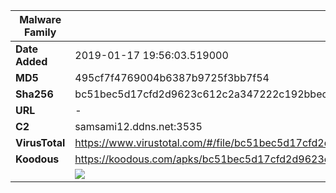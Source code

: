 | Malware Family | SpyNote                                                      |
| -------------- | ------------------------------------------------------------ |
| **Date Added** | 2019-01-17 19:56:03.519000                                                   |
| **MD5**        | 495cf7f4769004b6387b9725f3bb7f54                             |
| **Sha256**     | bc51bec5d17cfd2d9623c612c2a347222c192bbecb5cb1b2572ff14661b953ba |
| **URL**        | -                                                            |
| **C2**         | samsami12.ddns.net:3535 |
| **VirusTotal** | https://www.virustotal.com/#/file/bc51bec5d17cfd2d9623c612c2a347222c192bbecb5cb1b2572ff14661b953ba/detection |
| **Koodous**    | https://koodous.com/apks/bc51bec5d17cfd2d9623c612c2a347222c192bbecb5cb1b2572ff14661b953ba |
|                | ![](../assets/bc51bec5d17cfd2d9623c612c2a347222c192bbecb5cb1b2572ff14661b953ba.png) |